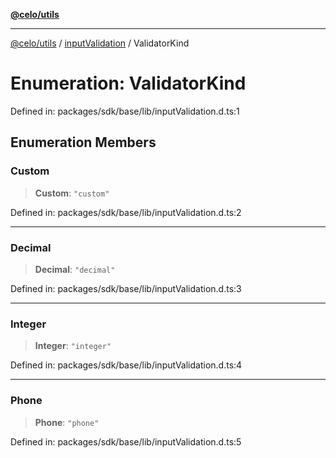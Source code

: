 [**@celo/utils**](../../README.md)

***

[@celo/utils](../../README.md) / [inputValidation](../README.md) / ValidatorKind

# Enumeration: ValidatorKind

Defined in: packages/sdk/base/lib/inputValidation.d.ts:1

## Enumeration Members

### Custom

> **Custom**: `"custom"`

Defined in: packages/sdk/base/lib/inputValidation.d.ts:2

***

### Decimal

> **Decimal**: `"decimal"`

Defined in: packages/sdk/base/lib/inputValidation.d.ts:3

***

### Integer

> **Integer**: `"integer"`

Defined in: packages/sdk/base/lib/inputValidation.d.ts:4

***

### Phone

> **Phone**: `"phone"`

Defined in: packages/sdk/base/lib/inputValidation.d.ts:5
